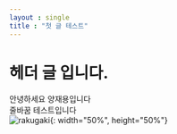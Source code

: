 ```yaml
---
layout : single
title : "첫 글 테스트"
---
```


# 헤더 글 입니다.

안녕하세요 양재용입니다  
줄바꿈 테스트입니다   
![rakugaki](https://user-images.githubusercontent.com/68217405/229445840-17d59a9e-de92-4ade-aabd-eddce6fab2d0.png){: width="50%", height="50%"}